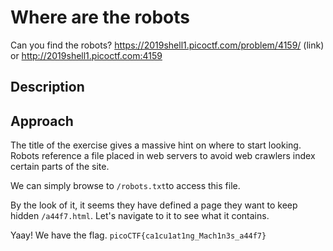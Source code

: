 
# Where are the robots

Can you find the robots? https://2019shell1.picoctf.com/problem/4159/ (link) or http://2019shell1.picoctf.com:4159

## Description

## Approach

The title of the exercise gives a massive hint on where to start looking. Robots reference a file placed in web servers to 
avoid web crawlers index certain parts of the site.

We can simply browse to `/robots.txt`to access this file.

By the look of it, it seems they have defined a page they want to keep hidden `/a44f7.html`. Let's navigate to it to see what it contains.

Yaay! We have the flag. `picoCTF{ca1cu1at1ng_Mach1n3s_a44f7}` 
